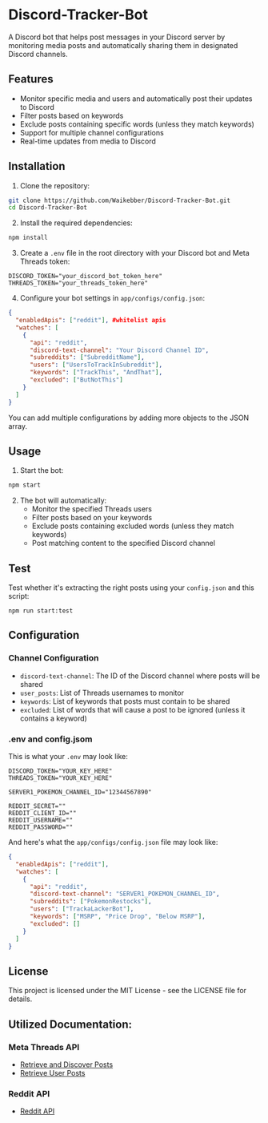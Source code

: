 # Discord-Tracker-Bot

A Discord bot that helps post messages in your Discord server by monitoring media posts and automatically sharing them in designated Discord channels.

## Features

- Monitor specific media and users and automatically post their updates to Discord
- Filter posts based on keywords
- Exclude posts containing specific words (unless they match keywords)
- Support for multiple channel configurations
- Real-time updates from media to Discord

## Installation

1. Clone the repository:
```bash
git clone https://github.com/Waikebber/Discord-Tracker-Bot.git
cd Discord-Tracker-Bot
```

2. Install the required dependencies:
```bash
npm install
```

3. Create a `.env` file in the root directory with your Discord bot and Meta Threads token:
```
DISCORD_TOKEN="your_discord_bot_token_here"
THREADS_TOKEN="your_threads_token_here"
```

4. Configure your bot settings in `app/configs/config.json`:
```json
{
  "enabledApis": ["reddit"], #whitelist apis
  "watches": [
    {
      "api": "reddit",
      "discord-text-channel": "Your Discord Channel ID",
      "subreddits": ["SubredditName"],
      "users": ["UsersToTrackInSubreddit"],
      "keywords": ["TrackThis", "AndThat"],
      "excluded": ["ButNotThis"]
    }
  ]
}
```

You can add multiple configurations by adding more objects to the JSON array.

## Usage

1. Start the bot:
```bash
npm start
```

2. The bot will automatically:
   - Monitor the specified Threads users
   - Filter posts based on your keywords
   - Exclude posts containing excluded words (unless they match keywords)
   - Post matching content to the specified Discord channel

## Test
Test whether it's extracting the right posts using your `config.json` and this script:
```
npm run start:test
```

## Configuration

### Channel Configuration
- `discord-text-channel`: The ID of the Discord channel where posts will be shared
- `user_posts`: List of Threads usernames to monitor
- `keywords`: List of keywords that posts must contain to be shared
- `excluded`: List of words that will cause a post to be ignored (unless it contains a keyword)

### .env and config.jsom
This is what your `.env` may look like:
```
DISCORD_TOKEN="YOUR_KEY_HERE"
THREADS_TOKEN="YOUR_KEY_HERE"

SERVER1_POKEMON_CHANNEL_ID="12344567890"

REDDIT_SECRET=""
REDDIT_CLIENT_ID=""
REDDIT_USERNAME=""
REDDIT_PASSWORD=""
```

And here's what the `app/configs/config.json` file may look like:
```json
{
  "enabledApis": ["reddit"], 
  "watches": [
    {
      "api": "reddit",
      "discord-text-channel": "SERVER1_POKEMON_CHANNEL_ID",
      "subreddits": ["PokemonRestocks"],
      "users": ["TrackaLackerBot"],
      "keywords": ["MSRP", "Price Drop", "Below MSRP"],
      "excluded": []
    }
  ]
}

```

## License

This project is licensed under the MIT License - see the LICENSE file for details.

## Utilized Documentation:
### Meta Threads API
- [Retrieve and Discover Posts](https://developers.facebook.com/docs/threads/retrieve-and-discover-posts)
- [Retrieve User Posts](https://developers.facebook.com/docs/threads/retrieve-and-discover-posts/retrieve-posts)

### Reddit API
- [Reddit API](https://www.reddit.com/dev/api/)





